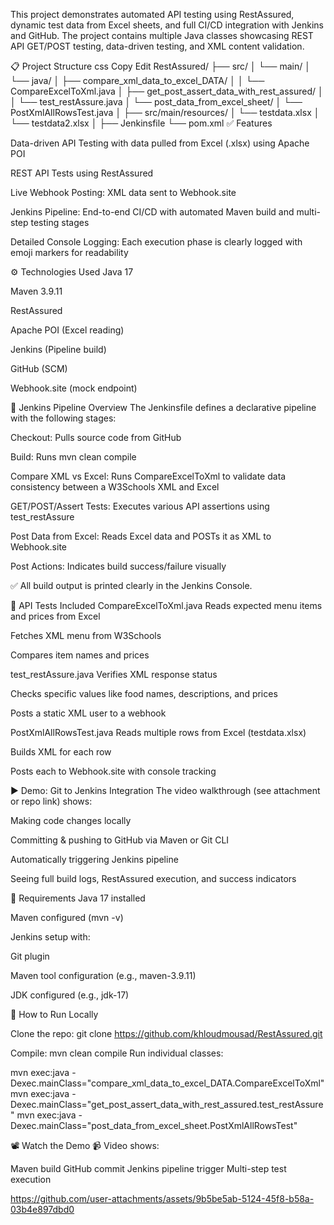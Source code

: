 This project demonstrates automated API testing using RestAssured, dynamic test data from Excel sheets, and full CI/CD integration with Jenkins and GitHub. The project contains multiple Java classes showcasing REST API GET/POST testing, data-driven testing, and XML content validation.

📋 Project Structure
css
Copy
Edit
RestAssured/
├── src/
│   └── main/
│       └── java/
│           ├── compare_xml_data_to_excel_DATA/
│           │   └── CompareExcelToXml.java
│           ├── get_post_assert_data_with_rest_assured/
│           │   └── test_restAssure.java
│           └── post_data_from_excel_sheet/
│               └── PostXmlAllRowsTest.java
│
├── src/main/resources/
│   └── testdata.xlsx
│   └── testdata2.xlsx
│
├── Jenkinsfile
└── pom.xml
✅ Features

Data-driven API Testing with data pulled from Excel (.xlsx) using Apache POI

REST API Tests using RestAssured

Live Webhook Posting: XML data sent to Webhook.site

Jenkins Pipeline: End-to-end CI/CD with automated Maven build and multi-step testing stages

Detailed Console Logging: Each execution phase is clearly logged with emoji markers for readability



⚙️ Technologies Used
Java 17

Maven 3.9.11

RestAssured

Apache POI (Excel reading)

Jenkins (Pipeline build)

GitHub (SCM)

Webhook.site (mock endpoint)

🚦 Jenkins Pipeline Overview
The Jenkinsfile defines a declarative pipeline with the following stages:

Checkout: Pulls source code from GitHub

Build: Runs mvn clean compile

Compare XML vs Excel: Runs CompareExcelToXml to validate data consistency between a W3Schools XML and Excel

GET/POST/Assert Tests: Executes various API assertions using test_restAssure

Post Data from Excel: Reads Excel data and POSTs it as XML to Webhook.site

Post Actions: Indicates build success/failure visually

✅ All build output is printed clearly in the Jenkins Console.

🧪 API Tests Included
CompareExcelToXml.java
Reads expected menu items and prices from Excel

Fetches XML menu from W3Schools

Compares item names and prices

test_restAssure.java
Verifies XML response status

Checks specific values like food names, descriptions, and prices

Posts a static XML user to a webhook

PostXmlAllRowsTest.java
Reads multiple rows from Excel (testdata.xlsx)

Builds XML for each row

Posts each to Webhook.site with console tracking

▶️ Demo: Git to Jenkins Integration
The video walkthrough (see attachment or repo link) shows:

Making code changes locally

Committing & pushing to GitHub via Maven or Git CLI

Automatically triggering Jenkins pipeline

Seeing full build logs, RestAssured execution, and success indicators

🔧 Requirements
Java 17 installed

Maven configured (mvn -v)

Jenkins setup with:

Git plugin

Maven tool configuration (e.g., maven-3.9.11)

JDK configured (e.g., jdk-17)

🚀 How to Run Locally

Clone the repo:
git clone https://github.com/khloudmousad/RestAssured.git


Compile:
mvn clean compile
Run individual classes:


mvn exec:java -Dexec.mainClass="compare_xml_data_to_excel_DATA.CompareExcelToXml"
mvn exec:java -Dexec.mainClass="get_post_assert_data_with_rest_assured.test_restAssure"
mvn exec:java -Dexec.mainClass="post_data_from_excel_sheet.PostXmlAllRowsTest"


📽️ Watch the Demo
📹 Video shows:

Maven build
GitHub commit
Jenkins pipeline trigger
Multi-step test execution

https://github.com/user-attachments/assets/9b5be5ab-5124-45f8-b58a-03b4e897dbd0



